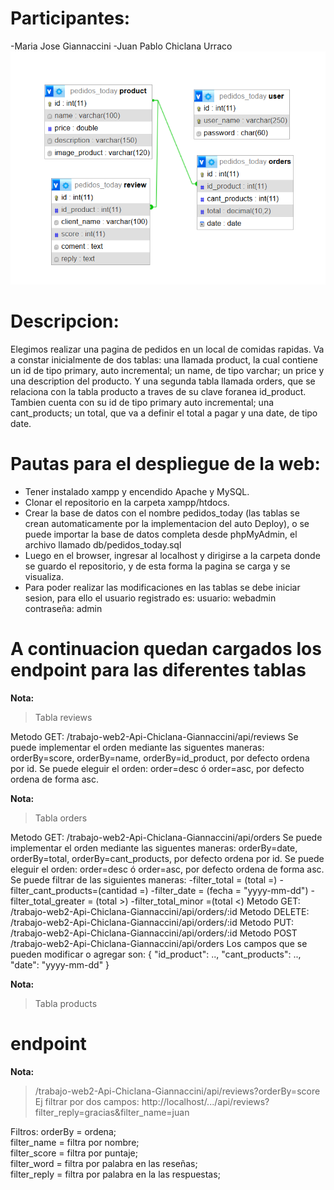 # **Participantes:**
-Maria Jose Giannaccini
-Juan Pablo Chiclana Urraco
![DIAGRAMA](image.png)  

# Descripcion:
Elegimos realizar una pagina de pedidos en un local de comidas rapidas. Va a constar inicialmente de dos tablas: una llamada product, la cual contiene un id de tipo primary, auto incremental; un name, de tipo varchar; un price y una description del producto.
Y una segunda tabla llamada orders, que se relaciona con la tabla producto a traves de su clave foranea id_product. Tambien cuenta con su id de tipo primary auto incremental; una cant_products; un total, que va a definir el total a pagar y una date, de tipo date. 

# Pautas para el despliegue de la web:
- Tener instalado xampp y encendido Apache y MySQL.
- Clonar el repositorio en la carpeta xampp/htdocs.
- Crear la base de datos con el nombre pedidos_today (las tablas se crean automaticamente por la implementacion del auto Deploy), o se puede importar la base de datos completa desde phpMyAdmin, el archivo llamado db/pedidos_today.sql 
- Luego en el browser, ingresar al localhost y dirigirse a la carpeta donde se guardo el repositorio, y de esta forma la pagina se carga y se visualiza.
- Para poder realizar las modificaciones en las tablas se debe iniciar sesion, para ello el usuario registrado es:
usuario: webadmin
contraseña: admin
# A continuacion quedan cargados los endpoint para las diferentes tablas
**Nota:** 
>Tabla reviews

Metodo GET: /trabajo-web2-Api-Chiclana-Giannaccini/api/reviews 
Se puede implementar el orden mediante las siguentes maneras: orderBy=score, orderBy=name, orderBy=id_product, por defecto ordena por id.
Se puede eleguir el orden: order=desc ó order=asc, por defecto ordena de forma asc.

**Nota:** 
>Tabla orders

Metodo GET: /trabajo-web2-Api-Chiclana-Giannaccini/api/orders
Se puede implementar el orden mediante las siguentes maneras: orderBy=date, orderBy=total, orderBy=cant_products, por defecto ordena por id.
Se puede eleguir el orden: order=desc ó order=asc, por defecto ordena de forma asc.
Se puede filtrar de las siguientes maneras: 
-filter_total = (total =)
-filter_cant_products=(cantidad =)
-filter_date = (fecha = "yyyy-mm-dd")
-filter_total_greater = (total >) 
-filter_total_minor =(total <)
Metodo GET: /trabajo-web2-Api-Chiclana-Giannaccini/api/orders/:id
Metodo DELETE: /trabajo-web2-Api-Chiclana-Giannaccini/api/orders/:id
Metodo PUT: /trabajo-web2-Api-Chiclana-Giannaccini/api/orders/:id
Metodo POST /trabajo-web2-Api-Chiclana-Giannaccini/api/orders
Los campos que se pueden modificar o agregar son:
 {
    "id_product": ..,
    "cant_products": ..,
    "date": "yyyy-mm-dd"
}

**Nota:** 
>Tabla products

# endpoint   
**Nota:**   
>/trabajo-web2-Api-Chiclana-Giannaccini/api/reviews?orderBy=score  
> Ej filtrar por dos campos: http://localhost/.../api/reviews?filter_reply=gracias&filter_name=juan  

Filtros: orderBy = ordena;  
         filter_name = filtra por nombre;  
         filter_score = filtra por puntaje;  
         filter_word = filtra por palabra en las reseñas;  
         filter_reply = filtra por palabra en la las respuestas;

